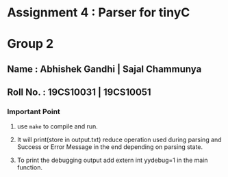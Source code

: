  

# Assignment 4 : Parser for tinyC

# Group 2

## Name : Abhishek Gandhi | Sajal Chammunya

## Roll No. : 19CS10031 | 19CS10051 

### Important Point 

1. use `make` to compile and run. 

2. It will print(store in output.txt) reduce operation used during parsing and Success or Error Message in the end depending on parsing state.

3. To print the debugging output add extern int yydebug=1 in the main function. 

